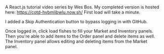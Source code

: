 A React.js tutorial video series by Wes Bos. My completed version is hosted here: https://cotd-hvbmlibwlu.now.sh/
First load will take a minute.

I added a Skip Authentication button to bypass logging in with GitHub.

Once logged in, click load fishes to fill your Market and Inventory panels. Then you're able to add items to the Order panel and delete items as well. The Inventory panel allows editing and deleting items from the Market panel.
